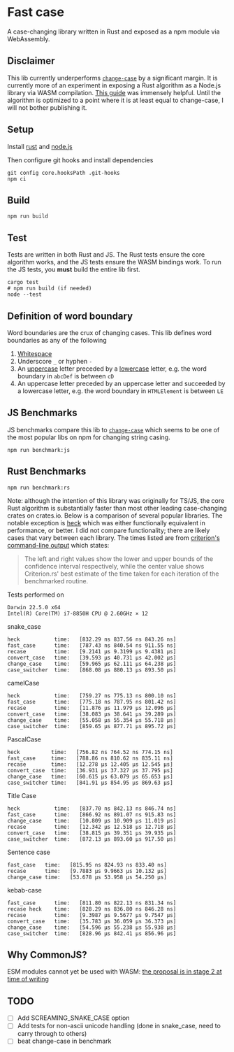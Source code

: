 # Fast case

A case-changing library written in Rust and exposed as a npm module via WebAssembly.

## Disclaimer

This lib currently underperforms [`change-case`](https://www.npmjs.com/package/change-case) by a significant margin. It is currently more of an experiment in exposing a Rust algorithm as a Node.js library via WASM compilation. [This guide](https://rybicki.io/blog/2023/06/27/rust-crate-into-typescript-library.html) was immensely helpful. Until the algorithm is optimized to a point where it is at least equal to change-case, I will not bother publishing it.

## Setup

Install [rust](https://www.rust-lang.org/) and [node.js](https://nodejs.org/en)

Then configure git hooks and install dependencies

```shell
git config core.hooksPath .git-hooks
npm ci
```

## Build

```shell
npm run build
```

## Test

Tests are written in both Rust and JS. The Rust tests ensure the core algorithm works, and the JS tests ensure the WASM bindings work. To run the JS tests, you **must** build the entire lib first.

```shell
cargo test
# npm run build (if needed)
node --test
```

## Definition of word boundary

Word boundaries are the crux of changing cases. This lib defines word boundaries as any of the following

1. [Whitespace](https://doc.rust-lang.org/std/primitive.char.html#method.is_whitespace)
2. Underscore `_` or hyphen `-`
3. An [uppercase](https://doc.rust-lang.org/std/primitive.char.html#method.is_uppercase) letter preceded by a [lowercase](https://doc.rust-lang.org/std/primitive.char.html#method.is_lowercase) letter, e.g. the word boundary in `abcDef` is between `cD`
4. An uppercase letter preceded by an uppercase letter and succeeded by a lowercase letter, e.g. the word boundary in `HTMLElement` is between `LE`

## JS Benchmarks

JS benchmarks compare this lib to [`change-case`](https://www.npmjs.com/package/change-case) which seems to be one of the most popular libs on npm for changing string casing.

```shell
npm run benchmark:js
```

## Rust Benchmarks

```shell
npm run benchmark:rs
```

Note: although the intention of this library was originally for TS/JS, the core Rust algorithm is substantially faster than most other leading case-changing crates on crates.io. Below is a comparison of several popular libraries. The notable exception is [heck](https://crates.io/crates/heck) which was either functionally equivalent in performance, or better. I did not compare functionality; there are likely cases that vary between each library. The times listed are from [criterion's command-line output](https://bheisler.github.io/criterion.rs/book/user_guide/command_line_output.html) which states:

> The left and right values show the lower and upper bounds of the confidence interval respectively, while the center value shows Criterion.rs' best estimate of the time taken for each iteration of the benchmarked routine.

Tests performed on

```
Darwin 22.5.0 x64
Intel(R) Core(TM) i7-8850H CPU @ 2.60GHz × 12
```

snake_case

```
heck           time:   [832.29 ns 837.56 ns 843.26 ns]
fast_case      time:   [787.43 ns 840.54 ns 911.55 ns]
recase         time:   [9.2141 µs 9.3199 µs 9.4381 µs]
convert_case   time:   [39.593 µs 40.731 µs 42.002 µs]
change_case    time:   [59.965 µs 62.111 µs 64.238 µs]
case_switcher  time:   [868.08 µs 880.13 µs 893.50 µs]
```

camelCase

```
heck           time:   [759.27 ns 775.13 ns 800.10 ns]
fast_case      time:   [775.18 ns 787.95 ns 801.42 ns]
recase         time:   [11.876 µs 11.979 µs 12.096 µs]
convert_case   time:   [38.083 µs 38.641 µs 39.289 µs]
change_case    time:   [55.058 µs 55.354 µs 55.718 µs]
case_switcher  time:   [859.65 µs 877.71 µs 895.72 µs]
```

PascalCase

```
heck          time:   [756.82 ns 764.52 ns 774.15 ns]
fast_case     time:   [788.86 ns 810.62 ns 835.11 ns]
recase        time:   [12.278 µs 12.405 µs 12.545 µs]
convert_case  time:   [36.931 µs 37.327 µs 37.795 µs]
change_case   time:   [60.615 µs 63.079 µs 65.653 µs]
case_switcher time:   [841.91 µs 854.95 µs 869.63 µs]
```

Title Case

```
heck           time:   [837.70 ns 842.13 ns 846.74 ns]
fast_case      time:   [866.92 ns 891.07 ns 915.83 ns]
change_case    time:   [10.809 µs 10.909 µs 11.019 µs]
recase         time:   [12.342 µs 12.518 µs 12.718 µs]
convert_case   time:   [38.815 µs 39.351 µs 39.935 µs]
case_switcher  time:   [872.13 µs 893.60 µs 917.50 µs]
```

Sentence case

```
fast_case   time:   [815.95 ns 824.93 ns 833.40 ns]
recase      time:   [9.7883 µs 9.9663 µs 10.132 µs]
change_case time:   [53.678 µs 53.958 µs 54.250 µs]
```

kebab-case

```
fast_case      time:   [811.80 ns 822.13 ns 831.34 ns]
recase heck    time:   [828.29 ns 836.80 ns 846.28 ns]
recase         time:   [9.3987 µs 9.5677 µs 9.7547 µs]
convert_case   time:   [35.783 µs 36.059 µs 36.373 µs]
change_case    time:   [54.596 µs 55.238 µs 55.938 µs]
case_switcher  time:   [828.96 µs 842.41 µs 856.96 µs]
```

## Why CommonJS?

ESM modules cannot yet be used with WASM: [the proposal is in stage 2 at time of writing](https://github.com/WebAssembly/esm-integration/tree/main/proposals/esm-integration)

## TODO

- [ ] Add SCREAMING_SNAKE_CASE option
- [ ] Add tests for non-ascii unicode handling (done in snake_case, need to carry through to others)
- [ ] beat change-case in benchmark
